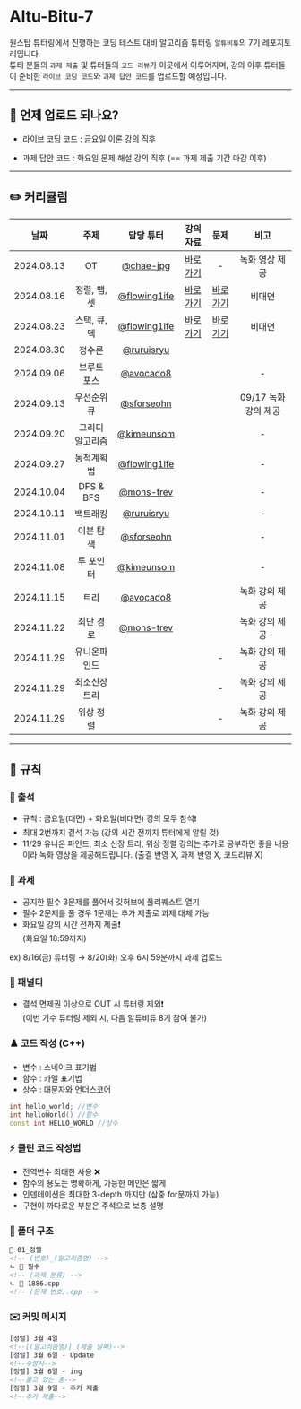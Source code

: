 # Altu-Bitu-7

원스탑 튜터링에서 진행하는 코딩 테스트 대비 알고리즘 튜터링 `알튜비튜`의 7기 레포지토리입니다.  
튜티 분들의 `과제 제출` 및 튜터들의 `코드 리뷰`가 이곳에서 이루어지며, 강의 이후 튜터들이 준비한 `라이브 코딩 코드`와 `과제 답안 코드`를 업로드할 예정입니다.

---

## 📅 언제 업로드 되나요?

-   라이브 코딩 코드 : 금요일 이론 강의 직후

-   과제 답안 코드 : 화요일 문제 해설 강의 직후 (== 과제 제출 기간 마감 이후)

---

## ✏️ 커리큘럼

| 날짜 | 주제 | 담당 튜터 | 강의 자료 | 문제 |      비고      |
| :-: | :-: | :-: | :-: | :-: | :-: |
| 2024.08.13 |       OT        | [@chae-jpg](https://github.com/chae-jpg) | [바로가기](https://github.com/Altu-Bitu-7/Notice/blob/main/00_OT/00_OT.pdf) |       -        | 녹화 영상 제공 |
| 2024.08.16 |  정렬, 맵, 셋   | [@flowing1ife](https://github.com/flowing1ife) | [바로가기](https://github.com/Altu-Bitu-7/Notice/tree/main/01_%EC%A0%95%EB%A0%AC_%EB%A7%B5_%EC%85%8B/%EA%B0%95%EC%9D%98%EC%9E%90%EB%A3%8C) | [바로가기](https://github.com/Altu-Bitu-7/Notice/blob/main/01_%EC%A0%95%EB%A0%AC_%EB%A7%B5_%EC%85%8B/README.md) |       비대면        |
| 2024.08.23 |  스택, 큐, 덱   | [@flowing1ife](https://github.com/flowing1ife)    | [바로가기](https://github.com/Altu-Bitu-7/Notice/tree/main/02_%EC%8A%A4%ED%85%8D_%ED%81%90_%EB%8D%B1/%EA%B0%95%EC%9D%98%EC%9E%90%EB%A3%8C) |[바로가기](https://github.com/Altu-Bitu-7/Notice/blob/main/02_%EC%8A%A4%ED%85%8D_%ED%81%90_%EB%8D%B1/README.md)  |       비대면        |
| 2024.08.30 |     정수론      | [@ruruisryu](https://github.com/ruruisryu)   |  |  |    |
| 2024.09.06 |   브루트 포스   | [@avocado8](https://github.com/avocado8)   |  |  |       -        |
| 2024.09.13 |   우선순위 큐   |  [@sforseohn](https://github.com/sforseohn)        | |  | 09/17 녹화 강의 제공 |
| 2024.09.20 | 그리디 알고리즘 | [@kimeunsom](https://github.com/kimeunsom)      | |  |       -        |
| 2024.09.27 |    동적계획법    | [@flowing1ife](https://github.com/flowing1ife)   | |  |       -        |
| 2024.10.04 |     DFS & BFS    | [@mons-trev](https://github.com/mons-trev)   | |  |       -        |
| 2024.10.11 |     백트래킹     | [@ruruisryu](https://github.com/ruruisryu)   | |  |       -        |
| 2024.11.01 |     이분 탐색    | [@sforseohn](https://github.com/sforseohn)      |  |    |       -        |
| 2024.11.08 |    투 포인터    | [@kimeunsom](https://github.com/kimeunsom)   | |  |       -        |
| 2024.11.15 |  트리  | [@avocado8](https://github.com/avocado8)  | |  | 녹화 강의 제공 |
| 2024.11.22 |    최단 경로    | [@mons-trev](https://github.com/mons-trev)  |  |     |       녹화 강의 제공        |
| 2024.11.29 |   유니온파인드  | |  |       -        | 녹화 강의 제공  |
| 2024.11.29 |  최소신장트리   |  |  |       -        | 녹화 강의 제공  |
| 2024.11.29 |    위상 정렬    |  |  |       -        | 녹화 강의 제공  |

---

## 🤙 규칙

### 🎉 출석

-   규칙 : 금요일(대면) + 화요일(비대면) 강의 모두 참석❗
-   최대 2번까지 결석 가능 (강의 시간 전까지 튜터에게 알릴 것) 
-   11/29 유니온 파인드, 최소 신장 트리, 위상 정렬 강의는 추가로 공부하면 좋을 내용이라 녹화 영상을 제공해드립니다. (출결 반영 X, 과제 반영 X, 코드리뷰 X)

### 🎉 과제

-   공지한 필수 3문제를 풀어서 깃허브에 풀리퀘스트 열기
-   필수 2문제를 풀 경우 1문제는 추가 제출로 과제 대체 가능
-   화요일 강의 시간 전까지 제출❗  
    (화요일 18:59까지)

ex) 8/16(금) 튜터링 → 8/20(화) 오후 6시 59분까지 과제 업로드

### 📌 패널티

-   결석 면제권 이상으로 OUT 시 튜터링 제외❗  
    (이번 기수 튜터링 제외 시, 다음 알튜비튜 8기 참여 불가)

### ♟️ 코드 작성 (C++)

-   변수 : 스네이크 표기법
-   함수 : 카멜 표기법
-   상수 : 대문자와 언더스코어

```cpp
int hello_world; //변수
int helloWorld() //함수
const int HELLO_WORLD //상수
```

### ⚡ 클린 코드 작성법

-   전역변수 최대한 사용 ❌
-   함수의 용도는 명확하게, 가능한 메인은 짧게
-   인덴테이션은 최대한 3-depth 까지만 (삼중 for문까지 가능)
-   구현이 까다로운 부분은 주석으로 보충 설명

### 📁 폴더 구조

```html
📁 01_정렬
<!-- (번호)_(알고리즘명) -->
ㄴ 📁 필수
<!-- (과제 분류) -->
ㄴ 📄 1886.cpp
<!-- (문제 번호).cpp -->
```

### ✉️ 커밋 메시지

```html
[정렬] 3월 4일
<!--[(알고리즘명)] (제출 날짜)-->
[정렬] 3월 6일 - Update
<!--수정시-->
[정렬] 3월 6일 - ing
<!--풀고 있는 중-->
[정렬] 3월 9일 - 추가 제출
<!--추가 제출-->
```
